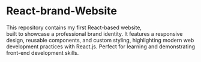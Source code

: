 # React-brand-Website
This repository contains my first React-based website, 
<br>
built to showcase a professional brand identity. It features a responsive design, reusable components, and custom styling, highlighting modern web development practices with React.js. Perfect for learning and demonstrating front-end development skills.
